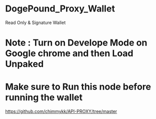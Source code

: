 # DogePound_Proxy_Wallet
 Read Only & Signature Wallet 
# Note : Turn on Develope Mode on Google chrome and then Load Unpaked 

# Make sure to Run this node before running the wallet 
https://github.com/chimmykk/API-PROXY/tree/master
